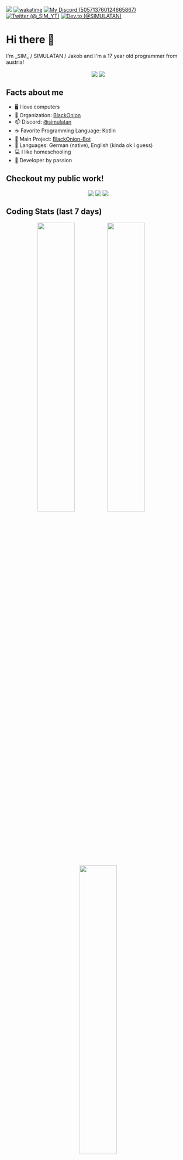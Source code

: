 ![ ](https://komarev.com/ghpvc/?username=SIMULATAN&color=blueviolet)
[![wakatime](https://wakatime.com/badge/user/b632327b-9fb6-469b-8356-bd7b7671e887.svg)](https://wakatime.com/@b632327b-9fb6-469b-8356-bd7b7671e887)
[![My Discord (505713760124665867)](https://img.shields.io/badge/My-Discord-%235865F2.svg)](https://discord.com/users/505713760124665867)
[![Twitter (@\_SIM_YT)](https://img.shields.io/twitter/follow/_sim_yt?logo=twitter&style=flat&color=%231DA1F2)](https://twitter.com/_sim_yt)
[![Dev.to (@SIMULATAN)](https://img.shields.io/badge/dev.to-0A0A0A?style=flat&logo=devdotto&logoColor=white)](https://dev.to/simulatan)

# Hi there 👋
I'm \_SIM\_ / SIMULATAN / Jakob and I'm a 17 year old programmer from austria!

<p align="center">
  <img align="center" src="https://github-readme-stats.vercel.app/api/top-langs?username=SIMULATAN&show_icons=true&theme=dracula&locale=en&layout=compact"/>
  <img align="center" src="https://github-readme-stats.vercel.app/api?username=SIMULATAN&show_icons=true&theme=dracula&count_private=true"/>
</p>

## Facts about me
- 🖥️ I love computers
- 👯 Organization: [BlackOnion](https://www.black-onion.com)
- 📫 Discord: [@simulatan](https://discord.com/users/505713760124665867)
- ☕ Favorite Programming Language: Kotlin
- 🔭 Main Project: [BlackOnion-Bot](https://github.com/black0nion/BlackOnion-Bot)
- 📙 Languages: German (native), English (kinda ok I guess)
- 💻 I like homeschooling
- 🚀 Developer by passion

## Checkout my public work!
<p align="center">
  <a href="https://github.com/Black0nion/BlackOnion-Bot"><img align="center" src="https://github-readme-stats.vercel.app/api/pin/?username=black0nion&repo=blackonion-bot&theme=dracula"/></a>
  <a href="https://github.com/SIMULATAN/meteor-notifications-addon"><img align="center" src="https://github-readme-stats.vercel.app/api/pin/?username=simulatan&repo=meteor-notifications-addon&theme=dracula"/></a>
  <a href="https://github.com/SIMULATAN/mcpsnippets"><img align="center" src="https://github-readme-stats.vercel.app/api/pin/?username=simulatan&repo=mcpsnippets&theme=dracula"/></a>
</p>

## Coding Stats (last 7 days)
<img align="right" width="45%" src="https://github-readme-stats.vercel.app/api/wakatime?username=simulatan&layout=compact&theme=dracula"/>
<p align="center">
  <a href="https://wakatime.com/share/@SIMULATAN/e7744563-cb78-4283-a8c3-ee35d680d8fb.svg" target="blank"><img src="https://wakatime.com/share/@SIMULATAN/973284ab-3803-46df-8022-1264b93097da.svg" width="45%"/></a>
  <a href="https://wakatime.com/share/@SIMULATAN/2665b728-3965-4d16-8126-32de9eb86411.svg" target="blank"><img src="https://wakatime.com/share/@SIMULATAN/2665b728-3965-4d16-8126-32de9eb86411.svg" width="45%"/></a>
</p>

<details>
  <summary>Program & Operating System stats</summary>
  <p>
    <img src="https://wakatime.com/share/@SIMULATAN/aa1a9bcb-6b9b-402f-8cd6-db8928273710.svg" width="49%"/>
    <img src="https://wakatime.com/share/@SIMULATAN/e5b3f07c-dda0-4b44-a2c4-a6d7f751942d.svg" width="49%"/>
  </p>
</details>
